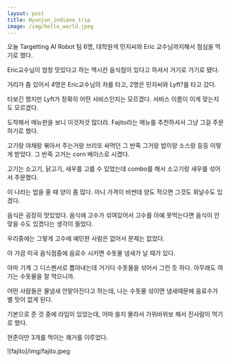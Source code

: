 ```yaml
---
layout: post
title: Hyunjun_indiana_trip
image: /img/hello_world.jpeg
---
```



오늘 Targetting AI Robot 팀 6명, 대학원색 민지씨와 Eric 교수님까지해서 점심을 먹기로 했다.

Eric교수님이 엄청 맛있다고 하는 맥시칸 음식점이 있다고 하셔서 거기로 가기로 됐다.

거리가 좀 있어서 4명은 Eric교수님의 차를 타고, 2명은 민지씨와 Lyft?를 타고 갔다.

타보긴 했지만 Lyft가 정확히 어떤 서비스인지는 모르겠다. 서비스 이름이 이게 맞는지도 모르겠다.

도착해서 메뉴판을 보니 이것저것 많더라. Fajito라는 메뉴를 추천하셔서 그냥 그걸 주문하기로 했다.

고기랑 야채랑 볶아서 주는거랑 브리또 싸먹던 그 반죽 그거랑 밥이랑 소스랑 등등 이렇게 받았다. 그 반죽 고거는 corn 베이스로 시켰다.

고기는 소고기, 닭고기, 새우를 고를 수 있었는데 combo를 해서 소고기랑 새우를 섞어서 주문했다.

이 나라는 밥을 줄 때 양이 좀 많다. 아니 가격이 비싼데 양도 적으면 그것도 화날수도 있겠다.

음식은 굉장히 맛있었다. 음식에 고수가 섞여있어서 고수를 아예 못먹는다면 음식이 안맞을 수도 있겠다는 생각이 들었다.

우리중에는 그렇게 고수에 예민한 사람은 없어서 문제는 없었다.

아 가끔 미국 음식점중에 음료수 시키면 수돗물 냄새가 날 때가 있다.

아마 기계 그 디스펜서로 뽑아내는데 거기다 수돗물을 섞어서 그런 듯 하다. 아무래도 여기는 수돗물을 잘 먹으니까.

어떤 사람들은 물냄새 안맡아진다고 하는데, 나는 수돗물 섞이면 냄새때문에 음료수가 별 맛이 없게 된다.

기본으로 준 것 중에 라임이 있었는데, 어따 쓸지 몰라서 가위바위보 해서 진사람이 먹기로 했다.

현준이만 3개를 먹이는 쾌거를 이루었다.

![fajito]/img/fajito.jpeg